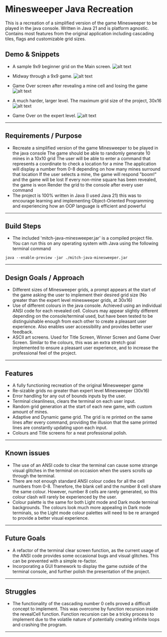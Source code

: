 # Minesweeper Java Recreation

This is a recreation of a simplified version of the game Minesweeper to be played in the java console. Written in Java 21 and is platform agnostic. Contains most features from the original application including cascading tiles, flags and customizable grid sizes.

## Demo & Snippets

- A sample 9x9 beginner grid on the Main screen.
  ![alt text](<screenshots/Screenshot 2024-03-12 at 11.52.06 am.png>)

- Midway through a 9x9 game.
  ![alt text](<screenshots/Screenshot 2024-03-12 at 11.52.48 am.png>)

- Game Over screen after revealing a mine cell and losing the game
  ![alt text](<screenshots/Screenshot 2024-03-12 at 11.53.05 am.png>)

- A much harder, larger level. The maximum grid size of the project, 30x16
  ![alt text](<screenshots/Screenshot 2024-03-12 at 11.53.21 am.png>)

- Game Over on the expert level.
  ![alt text](<screenshots/Screenshot 2024-03-12 at 11.53.39 am.png>)

---

## Requirements / Purpose

- Recreate a simplified version of the game Minesweeper to be played in the java console
  The game should be able to randomly generate 10 mines in a 10x10 grid
  The user will be able to enter a command that represents a coordinate to check a location for a mine
  The application will display a number from 0-8 depending on how many mines surround that location
  If the user selects a mine, the game will respond "boom!" and the game will be lost
  If every non-mine square has been revealed, the game is won
  Render the grid to the console after every user command
- The project is 100% written in Java (I used Java 21) this was to encourage learning and implementing Object-Oriented Programming and experiencing how an OOP language is efficient and powerful

---

## Build Steps

- The included 'mitch-java-minesweeper.jar' is a compiled project file. You can run this on any operating system with Java using the following terminal command

```
java --enable-preview -jar ./mitch-java-minesweeper.jar
```

---

## Design Goals / Approach

- Different sizes of Minesweeper grids, a prompt appears at the start of the game asking the user to implement their desired grid size (No greater than the expert level minesweeper grids, at 30x16)
- Use of different colours in the java console. Achieved using an individual ANSI code for each revealed cell. Colours may appear slightly different depending on the console/terminal used, but have been tested to be distinguishable enough from each other to create a pleasant user experience. Also enables user accessibility and provides better user feedback.
- ASCII art screens. Used for Title Screen, Winner Screen and Game Over Screen. Similar to the colours, this was an extra stretch goal implemented to ensure a pleasant user experience, and to increase the professional feel of the project.

---

## Features

- A fully functioning recreation of the original Minesweeper game
- Re-sizable grids no greater than expert level Minesweeper (30x16)
- Error handling for any out of bounds inputs by the user.
- Terminal cleanliness, clears the terminal on each user input.
- Random grid generation at the start of each new game, with custom amount of mines.
- Adaptive and Dynamic game grid. The grid is re printed on the same lines after every command, providing the illusion that the same printed lines are constantly updating upon each input.
- Colours and Title screens for a neat professional polish.

---

## Known issues

- The use of an ANSI code to clear the terminal can cause some strange visual glitches in the terminal on occasion when the users scrolls up through the terminal.
- There are not enough standard ANSI colour codes for all the cell numbers from 0-8. Therefore, the blank cell and the number 8 cell share the same colour. However, number 8 cells are rarely generated, so this colour clash will rarely be experienced by the user.
- Colour palette is the same for both Light mode and Dark mode terminal backgrounds. The colours look much more appealing in Dark mode terminals, so the Light mode colour palettes will need to be re arranged to provide a better visual experience.

---

## Future Goals

- A refactor of the terminal clear screen function, as the current usage of the ANSI code provides some occasional bugs and visual glitches. This can be prevented with a simple re-factor.
- Incorporating a GUI framework to display the game outside of the terminal console, and further polish the presentation of the project.

---

## Struggles

- The functionality of the cascading number 0 cells proved a difficult concept to implement. This was overcome by function recursion inside the revealCell function. Function recursion can be a tricky process to implement due to the volatile nature of potentially creating infinite loops and crashing the program.

---
